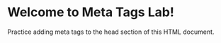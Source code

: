 <!DOCTYPE html>
<html>
    <head>
        <title>Meta Tags Lab</title>
        <!-- Add your meta tags here -->
        <meta name="viewport" content="width=device-width, initial-scale=1.0">
        <meta name="description" content="Enhance your HTML skills with this Meta Tags Lab challenge. Learn about viewport settings, content description, and more!">
        <meta http-equiv="Content-Type" content="text/html; charset=utf-8">
        <meta property="og:title" content="Meta Tags Lab">
    </head>
    <body>
        <h1>Welcome to Meta Tags Lab!</h1>
        <p>Practice adding meta tags to the head section of this HTML document.</p>
    </body>
</html>
